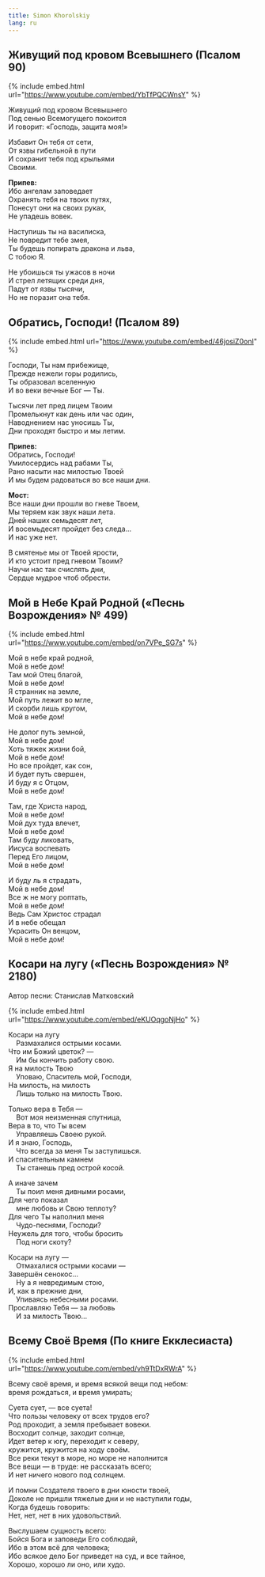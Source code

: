 ```yaml
---
title: Simon Khorolskiy
lang: ru
---
```

## Живущий под кровом Всевышнего (Псалом 90)

{% include embed.html url="https://www.youtube.com/embed/YbTfPQCWnsY" %}

Живущий под кровом Всевышнего  
Под сенью Всемогущего покоится  
И говорит: «Господь, защита моя!»

Избавит Он тебя от сети,  
От язвы гибельной в пути  
И сохранит тебя под крыльями  
Своими.

**Припев:**  
Ибо ангелам заповедает  
Охранять тебя на твоих путях,  
Понесут они на своих руках,  
Не упадешь вовек.

Наступишь ты на василиска,  
Не повредит тебе змея,  
Ты будешь попирать дракона и льва,  
С тобою Я.

Не убоишься ты ужасов в ночи  
И стрел летящих среди дня,  
Падут от язвы тысячи,  
Но не поразит она тебя.

## Обратись, Господи! (Псалом 89)

{% include embed.html url="https://www.youtube.com/embed/46josiZ0onI" %}

Господи, Ты нам прибежище,  
Прежде нежели горы родились,  
Ты образовал вселенную  
И во веки вечные Бог — Ты.

Тысячи лет пред лицем Твоим  
Промелькнут как день или час один,  
Наводнением нас уносишь Ты,  
Дни проходят быстро и мы летим.

**Припев:**  
Обратись, Господи!  
Умилосердись над рабами Ты,  
Рано насыти нас милостью Твоей  
И мы будем радоваться во все наши дни.

**Мост:**  
Все наши дни прошли во гневе Твоем,  
Мы теряем как звук наши лета.  
Дней наших семьдесят лет,  
И восемьдесят пройдет без следа...  
И нас уже нет.

В смятенье мы от Твоей ярости,  
И кто устоит пред гневом Твоим?  
Научи нас так счислять дни,  
Сердце мудрое чтоб обрести.

## Мой в Небе Край Родной («Песнь Возрождения» № 499)

{% include embed.html url="https://www.youtube.com/embed/on7VPe_SG7s" %}

Мой в небе край родной,  
Мой в небе дом!  
Там мой Отец благой,  
Мой в небе дом!  
Я странник на земле,  
Мой путь лежит во мгле,  
И скорби лишь кругом,  
Мой в небе дом!

Не долог путь земной,  
Мой в небе дом!  
Хоть тяжек жизни бой,  
Мой в небе дом!  
Но все пройдет, как сон,  
И будет путь свершен,  
И буду я с Отцом,  
Мой в небе дом!

Там, где Христа народ,  
Мой в небе дом!  
Мой дух туда влечет,  
Мой в небе дом!  
Там буду ликовать,  
Иисуса воспевать  
Перед Его лицом,  
Мой в небе дом!

И буду ль я страдать,  
Мой в небе дом!  
Все ж не могу роптать,  
Мой в небе дом!  
Ведь Сам Христос страдал  
И в небе обещал  
Украсить Он венцом,  
Мой в небе дом!

## Косари на лугу («Песнь Возрождения» № 2180)

Автор песни: Станислав Матковский

{% include embed.html url="https://www.youtube.com/embed/eKUOqgoNjHo" %}

Косари на лугу  
&nbsp;&nbsp;&nbsp;&nbsp;Размахалися острыми косами.  
Что им Божий цветок? —  
&nbsp;&nbsp;&nbsp;&nbsp;Им бы кончить работу свою.  
Я на милость Твою  
&nbsp;&nbsp;&nbsp;&nbsp;Уповаю, Спаситель мой, Господи,  
На милость, на милость  
&nbsp;&nbsp;&nbsp;&nbsp;Лишь только на милость Твою.

Только вера в Тебя —  
&nbsp;&nbsp;&nbsp;&nbsp;Вот моя неизменная спутница,  
Вера в то, что Ты всем  
&nbsp;&nbsp;&nbsp;&nbsp;Управляешь Своею рукой.  
И я знаю, Господь,  
&nbsp;&nbsp;&nbsp;&nbsp;Что всегда за меня Ты заступишься.  
И спасительным камнем  
&nbsp;&nbsp;&nbsp;&nbsp;Ты станешь пред острой косой.

А иначе зачем  
&nbsp;&nbsp;&nbsp;&nbsp;Ты поил меня дивными росами,  
Для чего показал  
&nbsp;&nbsp;&nbsp;&nbsp;мне любовь и Свою теплоту?  
Для чего Ты наполнил меня  
&nbsp;&nbsp;&nbsp;&nbsp;Чудо-песнями, Господи?  
Неужель для того, чтобы бросить  
&nbsp;&nbsp;&nbsp;&nbsp;Под ноги скоту?

Косари на лугу —  
&nbsp;&nbsp;&nbsp;&nbsp;Отмахалися острыми косами —  
Завершён сенокос...  
&nbsp;&nbsp;&nbsp;&nbsp;Ну а я невредимым стою,  
И, как в прежние дни,  
&nbsp;&nbsp;&nbsp;&nbsp;Упиваясь небесными росами.  
Прославляю Тебя — за любовь  
&nbsp;&nbsp;&nbsp;&nbsp;И за милость Твою...

## Всему Своё Время (По книге Екклесиаста)

{% include embed.html url="https://www.youtube.com/embed/vh9TtDxRWrA" %}

Всему своё время, и время всякой вещи под небом:  
время рождаться, и время умирать;

Суета сует, — все суета!  
Что пользы человеку от всех трудов его?  
Род проходит, а земля пребывает вовеки.  
Восходит солнце, заходит солнце,  
Идет ветер к югу, переходит к северу,  
кружится, кружится на ходу своём.  
Все реки текут в море, но море не наполнится  
Все вещи — в труде: не рассказать всего;  
И нет ничего нового под солнцем. 

И помни Создателя твоего в дни юности твоей,  
Доколе не пришли тяжелые дни и не наступили годы,  
Когда будешь говорить:  
Нет, нет, нет в них удовольствий.

Выслушаем сущность всего:  
Бойся Бога и заповеди Его соблюдай,  
Ибо в этом всё для человека;  
Ибо всякое дело Бог приведет на суд, и все тайное,  
Хорошо, хорошо ли оно, или худо.
